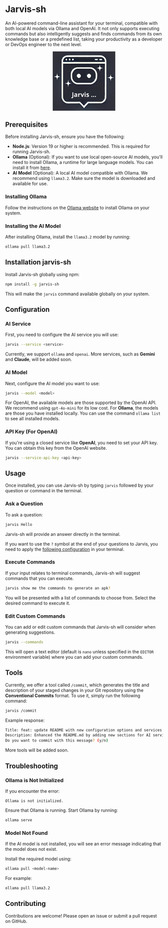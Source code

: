 # Jarvis-sh

An AI-powered command-line assistant for your terminal, compatible with both local AI models via Ollama and OpenAI. It not only supports executing commands but also intelligently suggests and finds commands from its own knowledge base or a predefined list, taking your productivity as a developer or DevOps engineer to the next level.

<div align="center">
  <img src="https://raw.githubusercontent.com/andygeek/jarvis-sh/refs/heads/master/assets/logo.png" alt="Descripción de la imagen" width="200px" />
</div>

## Prerequisites

Before installing Jarvis-sh, ensure you have the following:

- **Node.js**: Version 19 or higher is recommended. This is required for running Jarvis-sh.
- **Ollama** (Optional): If you want to use local open-source AI models, you'll need to install Ollama, a runtime for large language models. You can install it from [here](https://ollama.ai/).
- **AI Model** (Optional): A local AI model compatible with Ollama. We recommend using `llama3.2`. Make sure the model is downloaded and available for use.

### Installing Ollama

Follow the instructions on the [Ollama website](https://ollama.ai/) to install Ollama on your system.

### Installing the AI Model

After installing Ollama, install the `llama3.2` model by running:

```bash
ollama pull llama3.2
```

## Installation jarvis-sh

Install Jarvis-sh globally using npm:

```bash
npm install -g jarvis-sh
```

This will make the `jarvis` command available globally on your system.

## Configuration

### AI Service

First, you need to configure the AI service you will use:

```bash
jarvis --service <service>
```

Currently, we support `ollama` and `openai`. More services, such as **Gemini** and **Claude**, will be added soon.

### AI Model

Next, configure the AI model you want to use:

```bash
jarvis --model <model>
```

For OpenAI, the available models are those supported by the OpenAI API. We recommend using `gpt-4o-mini` for its low cost.
For **Ollama**, the models are those you have installed locally. You can use the command `ollama list` to see all installed models.

### API Key (For OpenAI)

If you're using a closed service like **OpenAI**, you need to set your API key. You can obtain this key from the OpenAI website.

```bash
jarvis --service-api-key <api-key>
```

## Usage

Once installed, you can use Jarvis-sh by typing `jarvis` followed by your question or command in the terminal.

### Ask a Question

To ask a question:

```bash
jarvis Hello
```

Jarvis-sh will provide an answer directly in the terminal.

If you want to use the `?` symbol at the end of your questions to Jarvis, you need to apply the [following configuration](doc/ZshUsers.md) in your terminal.

### Execute Commands

If your input relates to terminal commands, Jarvis-sh will suggest commands that you can execute.

```bash
jarvis show me the commands to generate an apk?
```

You will be presented with a list of commands to choose from. Select the desired command to execute it.

### Edit Custom Commands

You can add or edit custom commands that Jarvis-sh will consider when generating suggestions.

```bash
jarvis --commands
```

This will open a text editor (default is `nano` unless specified in the `EDITOR` environment variable) where you can add your custom commands.

## Tools

Currently, we offer a tool called `/commit`, which generates the title and description of your staged changes in your Git repository using the **Conventional Commits** format. To use it, simply run the following command:

```bash
jarvis /commit
```

Example response:
```bash
Title: feat: update README with new configuration options and services
Description: Enhanced the README.md by adding new sections for AI service configuration, model configuration, and API key setup for OpenAI. Updated prerequisites to clarify the installation requirements for Node.js and Ollama. Improved descriptions for features and included instructions for service options, enhancing overall clarity and usability.
Do you want to commit with this message? (y/n)
```

More tools will be added soon.

## Troubleshooting

### Ollama is Not Initialized

If you encounter the error:

```
Ollama is not initialized.
```

Ensure that Ollama is running. Start Ollama by running:

```bash
ollama serve
```

### Model Not Found

If the AI model is not installed, you will see an error message indicating that the model does not exist.

Install the required model using:

```bash
ollama pull <model-name>
```

For example:

```bash
ollama pull llama3.2
```

## Contributing

Contributions are welcome! Please open an issue or submit a pull request on GitHub.
